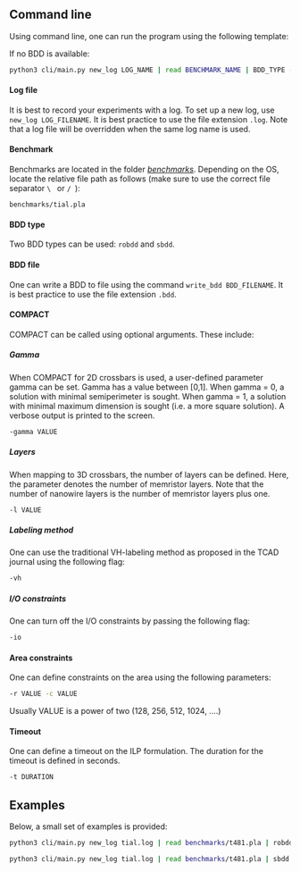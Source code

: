 ## Command line

Using command line, one can run the program using the following template:

If no BDD is available:
```bash
python3 cli/main.py new_log LOG_NAME | read BENCHMARK_NAME | BDD_TYPE -m | compact -l {} -t {} -keep 
```

#### Log file
It is best to record your experiments with a log. To set up a new log, use ```new_log LOG_FILENAME```. It is best practice to use the file extension ``.log``. Note that a log file will be overridden when the same log name is used.

#### Benchmark
Benchmarks are located in the folder [_benchmarks_](/benchmarks).
Depending on the OS, locate the relative file path as follows (make sure to use the correct file separator `\ ` or `/ `):

```
benchmarks/tial.pla
```

#### BDD type
Two BDD types can be used: ```robdd``` and ```sbdd```.

#### BDD file
One can write a BDD to file using the command ```write_bdd BDD_FILENAME```. It is best practice to use the file extension ``.bdd``.

#### COMPACT
COMPACT can be called using optional arguments. These include:
##### Gamma
When COMPACT for 2D crossbars is used, a user-defined parameter gamma can be set. Gamma has a value between [0,1]. When gamma = 0, a solution with minimal semiperimeter is sought. When gamma = 1, a solution with minimal maximum dimension is sought (i.e. a more square solution).
A verbose output is printed to the screen.
```bash
-gamma VALUE
```

##### Layers
When mapping to 3D crossbars, the number of layers can be defined. Here, the parameter denotes the number of memristor layers. Note that the number of nanowire layers is the number of memristor layers plus one.
```bash
-l VALUE
``` 

##### Labeling method
One can use the traditional VH-labeling method as proposed in the TCAD journal using the following flag:

```bash
-vh
```

##### I/O constraints
One can turn off the I/O constraints by passing the following flag:

```bash
-io
```

#### Area constraints
One can define constraints on the area using the following parameters:
```bash
-r VALUE -c VALUE
```
Usually VALUE is a power of two (128, 256, 512, 1024, ....)

#### Timeout
One can define a timeout on the ILP formulation. The duration for the timeout is defined in seconds.
```bash
-t DURATION
```

## Examples
Below, a small set of examples is provided:

```bash
python3 cli/main.py new_log tial.log | read benchmarks/t481.pla | robdd -m | compact -l 3 -t 60 -keep
```

```bash
python3 cli/main.py new_log tial.log | read benchmarks/t481.pla | sbdd -m | compact -vh -t 900
```